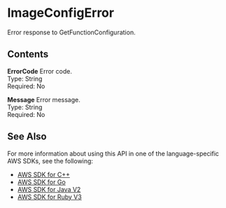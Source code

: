 # ImageConfigError<a name="API_ImageConfigError"></a>

Error response to GetFunctionConfiguration\.

## Contents<a name="API_ImageConfigError_Contents"></a>

 **ErrorCode**   <a name="SSS-Type-ImageConfigError-ErrorCode"></a>
Error code\.  
Type: String  
Required: No

 **Message**   <a name="SSS-Type-ImageConfigError-Message"></a>
Error message\.  
Type: String  
Required: No

## See Also<a name="API_ImageConfigError_SeeAlso"></a>

For more information about using this API in one of the language\-specific AWS SDKs, see the following:
+  [ AWS SDK for C\+\+](https://docs.aws.amazon.com/goto/SdkForCpp/lambda-2015-03-31/ImageConfigError) 
+  [ AWS SDK for Go](https://docs.aws.amazon.com/goto/SdkForGoV1/lambda-2015-03-31/ImageConfigError) 
+  [ AWS SDK for Java V2](https://docs.aws.amazon.com/goto/SdkForJavaV2/lambda-2015-03-31/ImageConfigError) 
+  [ AWS SDK for Ruby V3](https://docs.aws.amazon.com/goto/SdkForRubyV3/lambda-2015-03-31/ImageConfigError) 